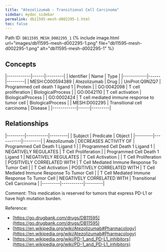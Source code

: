 ```yaml
---
title: "Atezolizumab - Transitional Cell Carcinoma"
sidebar: mydoc_sidebar
permalink: db11595-mesh-d002295-1.html
toc: false 
---
```



Path ID: `DB11595_MESH_D002295_1`
{% include image.html url="images/db11595-mesh-d002295-1.png" file="db11595-mesh-d002295-1.png" alt="db11595-mesh-d002295-1" %}

## Concepts

|------------|------|---------|
| Identifier | Name | Type    |
|------------|------|---------|
| MESH:C000594389 | Atezolizumab | Drug |
| UniProt:Q9NZQ7 | Programmed cell death 1 ligand 1 | Protein |
| GO:0042098 | T cell proliferation | BiologicalProcess |
| GO:0042110 | T cell activation | BiologicalProcess |
| GO:0002424 | T cell mediated immune response to tumor cell | BiologicalProcess |
| MESH:D002295 | Transitional cell carcinoma | Disease |
|------------|------|---------|

## Relationships

|---------|-----------|---------|
| Subject | Predicate | Object  |
|---------|-----------|---------|
| Atezolizumab | DECREASES ACTIVITY OF | Programmed Cell Death 1 Ligand 1 |
| Programmed Cell Death 1 Ligand 1 | NEGATIVELY REGULATES | T Cell Proliferation |
| Programmed Cell Death 1 Ligand 1 | NEGATIVELY REGULATES | T Cell Activation |
| T Cell Proliferation | POSITIVELY CORRELATED WITH | T Cell Mediated Immune Response To Tumor Cell |
| T Cell Activation | POSITIVELY CORRELATED WITH | T Cell Mediated Immune Response To Tumor Cell |
| T Cell Mediated Immune Response To Tumor Cell | NEGATIVELY CORRELATED WITH | Transitional Cell Carcinoma |
|---------|-----------|---------|

Comment: This medication is reserved for tumors that express PD-L1 or have high mutation burden.

Reference: 
  - [https://go.drugbank.com/drugs/DB11595](https://go.drugbank.com/drugs/DB11595)
  - [https://en.wikipedia.org/wiki/Atezolizumab#Pharmacology](https://en.wikipedia.org/wiki/Atezolizumab#Pharmacology)
  - [https://en.wikipedia.org/wiki/PD-1_and_PD-L1_inhibitors](https://en.wikipedia.org/wiki/PD-1_and_PD-L1_inhibitors)
